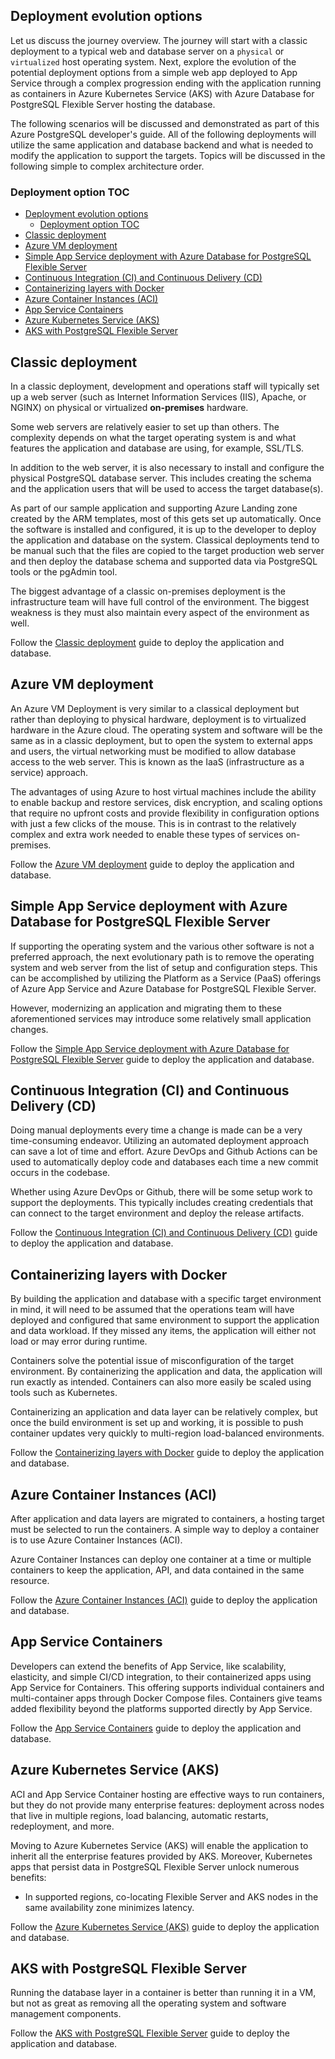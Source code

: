 
## Deployment evolution options

Let us discuss the journey overview.  The journey will start with a classic deployment to a typical web and database server on a `physical` or `virtualized` host operating system. Next, explore the evolution of the potential deployment options from a simple web app deployed to App Service through a complex progression ending with the application running as containers in Azure Kubernetes Service (AKS) with Azure Database for PostgreSQL Flexible Server hosting the database.

The following scenarios will be discussed and demonstrated as part of this Azure PostgreSQL developer's guide.  All of the following deployments will utilize the same application and database backend and what is needed to modify the application to support the targets. Topics will be discussed in the following simple to complex architecture order.

### Deployment option TOC

- [Deployment evolution options](#deployment-evolution-options)
  - [Deployment option TOC](#deployment-option-toc)
- [Classic deployment](#classic-deployment)
- [Azure VM deployment](#azure-vm-deployment)
- [Simple App Service deployment with Azure Database for PostgreSQL Flexible Server](#simple-app-service-deployment-with-azure-database-for-postgresql-flexible-server)
- [Continuous Integration (CI) and Continuous Delivery (CD)](#continuous-integration-ci-and-continuous-delivery-cd)
- [Containerizing layers with Docker](#containerizing-layers-with-docker)
- [Azure Container Instances (ACI)](#azure-container-instances-aci)
- [App Service Containers](#app-service-containers)
- [Azure Kubernetes Service (AKS)](#azure-kubernetes-service-aks)
- [AKS with PostgreSQL Flexible Server](#aks-with-postgresql-flexible-server)

## Classic deployment

In a classic deployment, development and operations staff will typically set up a web server (such as Internet Information Services (IIS), Apache, or NGINX) on physical or virtualized **on-premises** hardware.  

Some web servers are relatively easier to set up than others.  The complexity depends on what the target operating system is and what features the application and database are using, for example, SSL/TLS.

In addition to the web server, it is also necessary to install and configure the physical PostgreSQL database server.  This includes creating the schema and the application users that will be used to access the target database(s).

As part of our sample application and supporting Azure Landing zone created by the ARM templates, most of this gets set up automatically.  Once the software is installed and configured, it is up to the developer to deploy the application and database on the system.  Classical deployments tend to be manual such that the files are copied to the target production web server and then deploy the database schema and supported data via PostgreSQL tools or the pgAdmin tool.

The biggest advantage of a classic on-premises deployment is the infrastructure team will have full control of the environment.  The biggest weakness is they must also maintain every aspect of the environment as well.

Follow the [Classic deployment](https://github.com/azure/azure-postgresql/tree/master/DeveloperGuide/step-2-developer-journey-steps/01-ClassicDeploy) guide to deploy the application and database.

## Azure VM deployment

An Azure VM Deployment is very similar to a classical deployment but rather than deploying to physical hardware, deployment is to virtualized hardware in the Azure cloud.  The operating system and software will be the same as in a classic deployment, but to open the system to external apps and users, the virtual networking must be modified to allow database access to the web server. This is known as the IaaS (infrastructure as a service) approach.

The advantages of using Azure to host virtual machines include the ability to enable backup and restore services, disk encryption, and scaling options that require no upfront costs and provide flexibility in configuration options with just a few clicks of the mouse.  This is in contrast to the relatively complex and extra work needed to enable these types of services on-premises.

Follow the [Azure VM deployment](https://github.com/azure/azure-postgresql/tree/master/DeveloperGuide/step-2-developer-journey-steps/02-01-CloudDeploy-Vm) guide to deploy the application and database.

## Simple App Service deployment with Azure Database for PostgreSQL Flexible Server

If supporting the operating system and the various other software is not a preferred approach, the next evolutionary path is to remove the operating system and web server from the list of setup and configuration steps. This can be accomplished by utilizing the Platform as a Service (PaaS) offerings of Azure App Service and Azure Database for PostgreSQL Flexible Server.

However, modernizing an application and migrating them to these aforementioned services may introduce some relatively small application changes.

Follow the [Simple App Service deployment with Azure Database for PostgreSQL Flexible Server](https://github.com/azure/azure-postgresql/tree/master/DeveloperGuide/step-2-developer-journey-steps/02-02-CloudDeploy-AppSvc) guide to deploy the application and database.

## Continuous Integration (CI) and Continuous Delivery (CD)

Doing manual deployments every time a change is made can be a very time-consuming endeavor.  Utilizing an automated deployment approach can save a lot of time and effort.  Azure DevOps and Github Actions can be used to automatically deploy code and databases each time a new commit occurs in the codebase.

Whether using Azure DevOps or Github, there will be some setup work to support the deployments.  This typically includes creating credentials that can connect to the target environment and deploy the release artifacts.

Follow the [Continuous Integration (CI) and Continuous Delivery (CD)](https://github.com/azure/azure-postgresql/tree/master/DeveloperGuide/step-2-developer-journey-steps/02-03-CloudDeploy-CICD) guide to deploy the application and database.

## Containerizing layers with Docker

By building the application and database with a specific target environment in mind, it will need to be assumed that the operations team will have deployed and configured that same environment to support the application and data workload.  If they missed any items, the application will either not load or may error during runtime.

Containers solve the potential issue of misconfiguration of the target environment.  By containerizing the application and data, the application will run exactly as intended. Containers can also more easily be scaled using tools such as Kubernetes.

Containerizing an application and data layer can be relatively complex, but once the build environment is set up and working, it is possible to push container updates very quickly to multi-region load-balanced environments.

Follow the [Containerizing layers with Docker](https://github.com/azure/azure-postgresql/tree/master/DeveloperGuide/step-2-developer-journey-steps/03-00-Docker) guide to deploy the application and database.

## Azure Container Instances (ACI)

After application and data layers are migrated to containers, a hosting target must be selected to run the containers.  A simple way to deploy a container is to use Azure Container Instances (ACI).

Azure Container Instances can deploy one container at a time or multiple containers to keep the application, API, and data contained in the same resource.

Follow the [Azure Container Instances (ACI)](https://github.com/azure/azure-postgresql/tree/master/DeveloperGuide/step-2-developer-journey-steps/03-01-CloudDeploy-ACI) guide to deploy the application and database.

## App Service Containers

Developers can extend the benefits of App Service, like scalability, elasticity, and simple CI/CD integration, to their containerized apps using App Service for Containers. This offering supports individual containers and multi-container apps through Docker Compose files. Containers give teams added flexibility beyond the platforms supported directly by App Service.

Follow the [App Service Containers](https://github.com/azure/azure-postgresql/tree/master/DeveloperGuide/step-2-developer-journey-steps/03-02-CloudDeploy-AppService-Container) guide to deploy the application and database.

## Azure Kubernetes Service (AKS)

ACI and App Service Container hosting are effective ways to run containers, but they do not provide many enterprise features: deployment across nodes that live in multiple regions, load balancing, automatic restarts, redeployment, and more.

Moving to Azure Kubernetes Service (AKS) will enable the application to inherit all the enterprise features provided by AKS. Moreover, Kubernetes apps that persist data in PostgreSQL Flexible Server unlock numerous benefits:

- In supported regions, co-locating Flexible Server and AKS nodes in the same availability zone minimizes latency.

Follow the [Azure Kubernetes Service (AKS)](https://github.com/azure/azure-postgresql/tree/master/DeveloperGuide/step-2-developer-journey-steps/04-AKS) guide to deploy the application and database.

## AKS with PostgreSQL Flexible Server

Running the database layer in a container is better than running it in a VM, but not as great as removing all the operating system and software management components.

Follow the [AKS with PostgreSQL Flexible Server](https://github.com/azure/azure-postgresql/tree/master/DeveloperGuide/step-2-developer-journey-steps/05-CloudDeploy-PostgreSQLFlex) guide to deploy the application and database.
